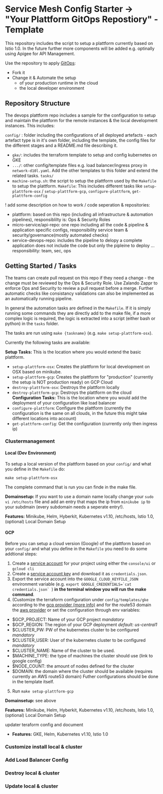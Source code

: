 # Service Mesh Config Starter -> "Your Plattform GitOps Repostiory" - Template

This repository includes the script to setup a plattform currently based on Istio 1.0. In the future further more components will be added e.g. optinally using Apigee for API Management. 

Use the repository to apply [GitOps](https://www.weave.works/blog/gitops-operations-by-pull-request):

* Fork it
* Change it & Automate the setup 
  * of your production runtime in the cloud
  * the local developer environment 


## Repository Structure

The devops plattform repo includes a sample for the configuration to setup and maintain the plattform for the remote instances & the local development instances. This includes: 

`config/` : folder including the configurations of all deployed artefacts - each artefact type is in it's own folder, including the template, the config files for the different stages and a README.md file describing it.
- `gke/`: includes the terraform template to setup and config kubernetes on GKE
- `.../`: other config/template files e.g. load balancer/ingress proxy in `network-d10l.yaml`. Add the other templates to this folder and extend the related tasks.
`tasks/`
- `machine-setup.sh`: the script to setup the plattform used by the `Makefile` to setup the plattform.
`Makefile`: This includes different tasks like `setup-plattform-osx` / `setup-plattform-gcp`, `configure-plattform`, `get-plattform-config`


! add some description on how to work / code seperation & repositories: 
- plattform: based on this repo (including all infrastructure & automation pipelines), responsiblilty is: Ops & Security Roles
- micro-service/api-repo: one repo including all the code & pipeline & application specific configs, responsibility service team & security/governance(mostly automated checks)
- service-devops-repo: includes the pipeline to delopy a complete application does not include the code but only the pipleine to deploy ... responsibility: team, sec, ops 

## Getting Started / Tasks

The teams can create pull request on this repo if they need a change - the change must be reviewed by the Ops & Security Role. Use Zalando Zappr to enforce Ops and  Security to review a pull request before a merge. Further automatic checks like consistancy validations can also be implemented as an automatically running pipeline.

In general the automation tasks are defined in the `Makefile`. If it is simply running some commands they are directly add to the make file, if a more complex logic is required, the logic is extracted into a script (either bash or python) in the `tasks` folder. 

The tasks are run using `make {taskname}` (e.g. `make setup-plattform-osx`).

Currently the following tasks are available: 

**Setup Tasks:** This is the location where you would extend the basic plattform. 
* `setup-plattform-osx`: Creates the plattform for local development on OSX based on minikube. 
* `setup-plattform-gcp`: Creates the plattform for "production" (currently the setup is NOT production ready) on GCP Cloud
* `destroy-plattform-osx`: Destroys the plattform locally
* `destroy-plattform-gcp`: Destroys the plattform on the cloud
**Configuration Tasks:** This is the location where you would add the deployment of your configuration like load balancer 
* `configure-plattform`: Configure the plattform (currently the configuration is the same on all clouds, in the future this might take different locations into account)
* `get-plattform-config`: Get the configuration (currently only then ingress ip)

### Clustermanagement 
#### Local (Dev Environment)

To setup a local version of the plattform based on your `config/` and what you define in the `Makefile` do: 

`make setup-plattform-osx` 

The complete command that is run you can finde in the make file.

**Domainsetup:** If you want to use a domain name locally change your `sudo vi /etc/hosts` file and add an entry that maps the ip from `minikube ip` to your subdmain (every subdomain needs a seperate entry!). 


**Features:** Minikube, Helm, Hyberkit, Kubernetes v1.10, /etc/hosts, Istio 1.0, (optional) Local Domain Setup


#### GCP

Before you can setup a cloud version (Google) of the plattform based on your `config/` and what you define in the `Makefile` you need to do some addtional steps: 

1. Create a [service account](https://cloud.google.com/iam/docs/creating-managing-service-accounts) for your project using either the `console/ui` or `gcloud cli`
2. Create a [service account key](https://cloud.google.com/iam/docs/creating-managing-service-account-keys) and download it as `credentials.json`.
3. Export the service account into the `GOOGLE_CLOUD_KEYFILE_JSON` environment variable (e.g. ``export GOOGLE_CREDENTIALS=`cat credentials.json` ``) **in the terminal window you will run the make command**. 
4. (Customize the terraform configuration under `config/templates/gke` according to the [gcp provider (more info)](https://www.terraform.io/docs/providers/google/index.html) and for the route53 domain the [aws provider](https://www.terraform.io/docs/providers/aws/r/route53_record.html) or set the configuration through env variables: 
  * $GCP_PROJECT: Name of your GCP project *mandatory*
  * $GCP_REGION: The region of your GCP deployment *default: us-central1*
  * $CLUSTER_PW: PW of the kubernetes cluster to be configured *mandatory*
  * $CLUSTER_USER: User of the kubernetes cluster to be configured *mandatory*
  * $CLUSTER_NAME: Name of the cluster to be used.
  * $MACHINE_TYPE: the type of machines the cluster should use (link to google config)
  * $NODE_COUNT: the amount of nodes defined for the clsuter
  * $DOMAIN: the domain where the cluster should be available (requires currently an AWS route53 domain)
Futher configurations should be done in the template itself. 
5. Run `make setup-plattform-gcp`

**Domainsetup:** see above

**Features:** Minikube, Helm, Hyberkit, Kubernetes v1.10, /etc/hosts, Istio 1.0, (optional) Local Domain Setup




updater teraform config and document

* **Features:** GKE, Helm, Kubernetes v1.10, Istio 1.0

### Customize install local & cluster

### Add Load Balancer Config

### Destroy local & cluster

### Update local & cluster